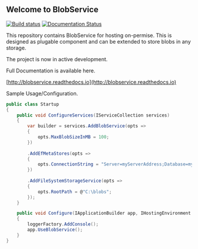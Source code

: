 ## Welcome to BlobService

[![Build status](https://ci.appveyor.com/api/projects/status/83uh2apqs8xh92o1?svg=true)](https://ci.appveyor.com/project/Aram/blobservice)
[![Documentation Status](https://readthedocs.org/projects/blobservice/badge/?version=latest)](http://blobservice.readthedocs.io/en/latest/?badge=latest)

This repository contains BlobService for hosting on-permise. 
This is designed as plugable component and can be extended to store blobs in any storage.

The project is now in active development.

Full Documentation is available here.

[http://blobservice.readthedocs.io](http://blobservice.readthedocs.io)


Sample Usage/Configuration.

```c#
public class Startup
{
    public void ConfigureServices(IServiceCollection services)
    {
        var builder = services.AddBlobService(opts =>
        {
            opts.MaxBlobSizeInMB = 100;
        })
        
        .AddEfMetaStores(opts =>
        {
            opts.ConnectionString = "Server=myServerAddress;Database=myDataBase;User Id=myUsername;Password = myPassword;"
        })
        
        .AddFileSystemStorageService(opts =>
        {
            opts.RootPath = @"C:\blobs";
        });
    }

    public void Configure(IApplicationBuilder app, IHostingEnvironment env, ILoggerFactory loggerFactory)
    {
        loggerFactory.AddConsole();
        app.UseBlobService();
    }
}
```
